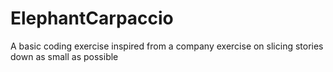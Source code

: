 # ElephantCarpaccio
A basic coding exercise inspired from a company exercise on slicing stories down as small as possible
